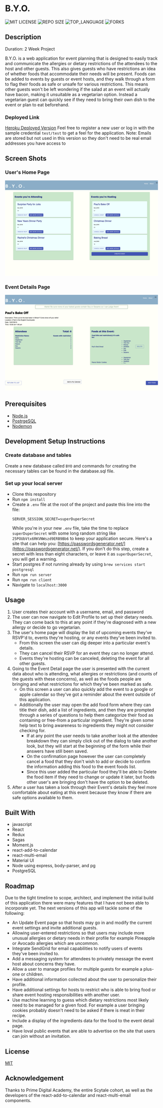 # B.Y.O.
![MIT LICENSE](https://img.shields.io/github/license/ayriela/BYO-solo-project.svg?style=flat-square)
![REPO SIZE](https://img.shields.io/github/repo-size/ayriela/BYO-solo-project.svg?style=flat-square)
![TOP_LANGUAGE](https://img.shields.io/github/languages/top/ayriela/BYO-solo-project.svg?style=flat-square)
![FORKS](https://img.shields.io/github/forks/ayriela/BYO-solo-project.svg?style=social)



## Description
Duration: 2 Week Project

B.Y.O. is a web application for event planning that is designed to easily track and communicate the allergies or dietary restrictions of the attendees to the host and other guests. This also gives guests who have restrictions an idea of whether foods that accommodate their needs will be present. Foods can be added to events by guests or event hosts, and they walk through a form to flag their foods as safe or unsafe for various restrictions. This means other guests won't be left wondering if the salad at an event will actually have bacon, making it unsuitable as a vegetarian option. Instead a vegetarian guest can quickly see if they need to bring their own dish to the event or plan to eat beforehand.

### Deployed Link 
[Heroku Deployed Version](https://byo-solo.herokuapp.com/#/home)
Feel free to register a new user or log in with the sample credential `test/test` to get a feel for the application.
Note: Emails are stored but not used in this version so they don't need to be real email addresses you have access to

## Screen Shots
### User's Home Page
![Screen Shot](User_Home.png)

### Event Details Page
![Screen Shot](Event_Detail.png)

## Prerequisites

- [Node.js](https://nodejs.org/en/)
- [PostrgeSQL](https://www.postgresql.org/)
- [Nodemon](https://nodemon.io/)



## Development Setup Instructions

### Create database and tables

Create a new database called `BYO` and commands for creating the necessary tables can be found in the database.sql file.

### Set up your local server
* Clone this respository 
* Run `npm install`
* Create a `.env` file at the root of the project and paste this line into the file:
    ```
    SERVER_SESSION_SECRET=superDuperSecret
    ```
    While you're in your new `.env` file, take the time to replace `superDuperSecret` with some long random string like `25POUbVtx6RKVNWszd9ERB9Bb6` to keep your application secure. Here's a site that can help you: [https://passwordsgenerator.net/](https://passwordsgenerator.net/). If you don't do this step, create a secret with less than eight characters, or leave it as `superDuperSecret`, you will get a warning.
* Start postgres if not running already by using `brew services start postgresql`
* Run `npm run server`
* Run `npm run client`
* Navigate to `localhost:3000`

## Usage
1. User creates their account with a username, email, and password
2. The user can now navigate to Edit Profile to set up their dietary needs. They can come back to this at any point if they're diagnosed with a new allergy or decide to go vegetarian.
3. The user's home page will display the list of upcoming events they've RSVP'd to, events they're hosting, or any events they've been invited to.
    - From this screen the user can dig deeper into a particular event's details. 
    - They can cancel their RSVP for an event they can no longer attend.
    - Events they're hosting can be canceled, deleting the event for all other guests. 
4. Going to the Event Detail page the user is presented with the current data about who is attending, what allergies or restrictions (and counts of the guests with these concerns), as well as the foods people are bringing and what restrictions for which they've been marked as safe.
    - On this screen a user can also quickly add the event to a google or apple calendar so they've got a reminder about the event outside of this application.
    - Additionally the user may open the add food form where they can title their dish, add a list of ingredients, and then they are prompted through a series of questions to help them categorize  their food as containing or free-from a particular ingredient. They're given some help text to bring awareness to ingredients they might not consider checking for. 
        - If at any point the user needs to take another look at the attendee breakdown they can simply click out of the dialog to take another look, but they will start at the beginning of the form while their answers have still been saved. 
        - On the confirmation page however the user can completely cancel a food that they don't wish to add or decide to confirm the information adding this food to the event foods list.
        - Since this user added the particular food they'll be able to Delete the food item if they need to change or update it later, but foods other user's are bringing don't have the option to be deleted.
5. After a user has taken a look through their Event's details they feel more comfortable about eating at this event because they know if there are safe options available to them. 


## Built With

- javascript 
- React
- Redux
- Sagas
- Moment.js
- react-add-to-calendar
- react-multi-email
- Material UI
- Node using express, body-parser, and pg
- PostgreSQL


## Roadmap
Due to the tight timeline to scope, architect, and implement the initial build of this application there were many features that I have not been able to incorporate yet. The next versions of this app will tackle some of the following:

- An Update Event page so that hosts may go in and modify the current event settings and invite additional guests.
- Allowing user-entered restrictions so that users may include more unusual allergies or dietary needs in their profile for example Pineapple or Avocado allergies which are uncommon. 
- Integrate SendGrid for email capabilities to notify users of events they've been invited to.
- Add a messaging system for attendees to privately message the event host about concerns they have. 
- Allow a user to manage profiles for multiple guests for example a plus-one or children.
- Have additional information collected about the user to personalize their profile. 
- Have additional settings for hosts to restrict who is able to bring food or share event hosting responsibilities with another user. 
- Use machine learning to guess which dietary restrictions most likely need to be managed for a given food. For example a user bringing cookies probably doesn't need to be asked if there is meat in their recipe.
- Include a display of the ingredients data for the food to the event detail page.
- Have loval public events that are able to advertise on the site that users can join without an invitation. 

## License
[MIT](https://choosealicense.com/licenses/mit/)

## Acknowledgement
Thanks to Prime Digital Academy, the entire Scytale cohort, as well as the developers of the react-add-to-calendar and react-multi-email components. 
